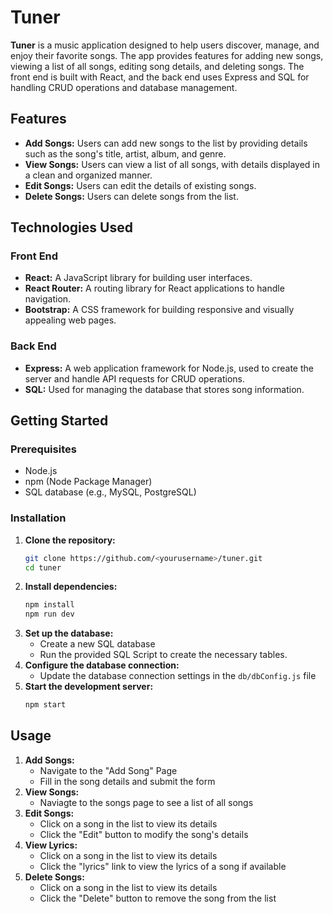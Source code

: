 # Tuner

**Tuner** is a music application designed to help users discover, manage, and enjoy their favorite songs. The app provides features for adding new songs, viewing a list of all songs, editing song details, and deleting songs. The front end is built with React, and the back end uses Express and SQL for handling CRUD operations and database management.

## Features

- **Add Songs:** Users can add new songs to the list by providing details such as the song's title, artist, album, and genre.
- **View Songs:** Users can view a list of all songs, with details displayed in a clean and organized manner.
- **Edit Songs:** Users can edit the details of existing songs.
- **Delete Songs:** Users can delete songs from the list.

## Technologies Used

### Front End
- **React:** A JavaScript library for building user interfaces.
- **React Router:** A routing library for React applications to handle navigation.
- **Bootstrap:** A CSS framework for building responsive and visually appealing web pages.

### Back End
- **Express:** A web application framework for Node.js, used to create the server and handle API requests for CRUD operations.
- **SQL:** Used for managing the database that stores song information.

## Getting Started

### Prerequisites
- Node.js
- npm (Node Package Manager)
- SQL database (e.g., MySQL, PostgreSQL)

### Installation

1. **Clone the repository:**
   ```bash
   git clone https://github.com/<yourusername>/tuner.git
   cd tuner
2. **Install dependencies:**
    ```bash
    npm install
    npm run dev
3. **Set up the database:**
    - Create a new SQL database
    - Run the provided SQL Script to create the necessary tables.
4. **Configure the database connection:**
    - Update the database connection settings in the `db/dbConfig.js` file
5. **Start the development server:**
    ```bash
    npm start

## Usage
1. **Add Songs:**
    - Navigate to the "Add Song" Page
    - Fill in the song details and submit the form
2. **View Songs:**
    - Naviagte to the songs page to see a list of all songs
3. **Edit Songs:**
    - Click on a song in the list to view its details
    - Click the  "Edit" button to modify the song's details
4. **View Lyrics:**
    - Click on a song in the list to view its details
    - Click the "lyrics" link to view the lyrics of a song if available
5. **Delete Songs:**
    - Click on a song in the list to view its details
    - Click the "Delete" button to remove the song from the list
